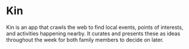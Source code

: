 # Kin
Kin is an app that crawls the web to find local events, points of interests, and activities happening nearby. It curates and presents these as ideas throughout the week for both family members to decide on later. 
